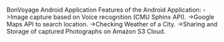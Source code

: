 BonVoyage Android Application
Features of the Android Application: 
->Image capture based on Voice recognition (CMU Sphinx API). 
->Google Maps API to search location. 
->Checking Weather of a City. 
->Sharing and Storage of captured Photographs on Amazon S3 Cloud.
